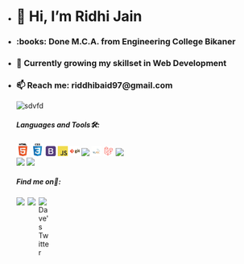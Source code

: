 - <h1>👋 Hi, I’m Ridhi Jain

- <h3>:books: Done M.C.A. from Engineering College Bikaner</h3>
- <h3>🌱 Currently growing my skillset in Web Development</h3>
- <h3>📫 Reach me: riddhibaid97@gmail.com</h3>
   <p align="left"> <img src="https://komarev.com/ghpvc/?username=sdvfd&label=Profile%20views&color=0e75b6&style=flat" alt="sdvfd" /> </p>

  <h5>Languages and Tools🛠:</h5>

  <code><img height="25" src="https://raw.githubusercontent.com/github/explore/80688e429a7d4ef2fca1e82350fe8e3517d3494d/topics/html/html.png"></code>
  <code><img height="25" src="https://raw.githubusercontent.com/github/explore/80688e429a7d4ef2fca1e82350fe8e3517d3494d/topics/css/css.png"></code>
  <code><img height="20" src="https://raw.githubusercontent.com/github/explore/80688e429a7d4ef2fca1e82350fe8e3517d3494d/topics/bootstrap/bootstrap.png"></code>
  <code><img height="20" src="https://raw.githubusercontent.com/github/explore/80688e429a7d4ef2fca1e82350fe8e3517d3494d/topics/javascript/javascript.png"></code>
  <code><img height="20" src="https://raw.githubusercontent.com/github/explore/80688e429a7d4ef2fca1e82350fe8e3517d3494d/topics/git/git.png"></code>
  <code><img height="20" src="https://upload.wikimedia.org/wikipedia/commons/thumb/a/ae/Github-desktop-logo-symbol.svg/1024px-Github-desktop-logo-symbol.svg.png"></code>
  <code><img height="20" src="https://raw.githubusercontent.com/github/explore/80688e429a7d4ef2fca1e82350fe8e3517d3494d/topics/mysql/mysql.png"></code>
  <code><img height="20" src="https://raw.githubusercontent.com/github/explore/80688e429a7d4ef2fca1e82350fe8e3517d3494d/topics/laravel/laravel.png"></code>
  <code><img height="20" src="https://img.utdstc.com/icon/11f/64f/11f64f89ee9ed05fda44ea9afbf7463c800b1cda52ac28f7209627f9e45df93c:200"> </code>
  <code><img height="20" src="https://upload.wikimedia.org/wikipedia/en/d/d2/Sublime_Text_3_logo.png"></code>
  <code><img height="20" src="https://upload.wikimedia.org/wikipedia/commons/thumb/9/9a/Visual_Studio_Code_1.35_icon.svg/1024px-Visual_Studio_Code_1.35_icon.svg.png"></code>

  <h5>Find me on🤝:</h5>
  
    <a href="https://www.instagram.com/riddhi_9710/"><img align="left" width="22px" src="https://upload.wikimedia.org/wikipedia/commons/thumb/a/a5/Instagram_icon.png/600px-Instagram_icon.png" /></a>
    <a href="https://www.linkedin.com/in/ridhi-jain-43420a178"><img align="left" width="22px" src="https://cdn3.iconfinder.com/data/icons/inficons/512/linkedin.png" /></a>
    <a href="https://twitter.com/RiddhiJain1097"><img align="left" alt="Dave's Twitter" width="22px" src="https://cdn2.iconfinder.com/data/icons/metro-uinvert-dock/256/Twitter_NEW.png" /></a>

